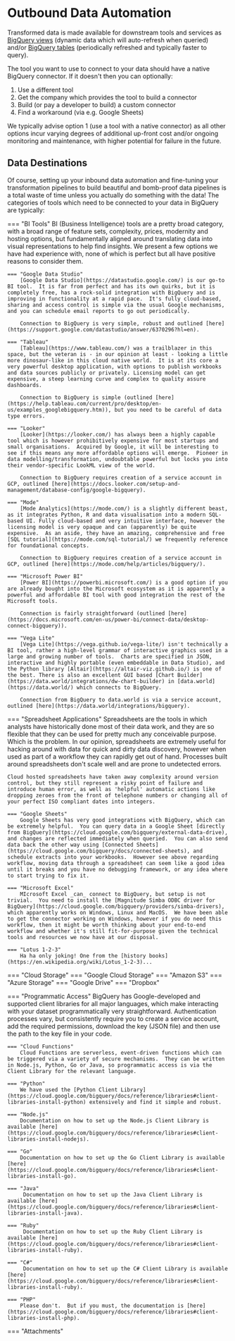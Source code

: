 # Outbound Data Automation
Transformed data is made available for downstream tools and services as [BigQuery views](https://cloud.google.com/bigquery/docs/views-intro) (dynamic data which will auto-refresh when queried) and/or [BigQuery tables](https://cloud.google.com/bigquery/docs/tables-intro) (periodically refreshed and typically faster to query).  

The tool you want to use to connect to your data should have a native BigQuery connector.  If it doesn't then you can optionally:

1. Use a different tool
1. Get the company which provides the tool to build a connector
1. Build (or pay a developer to build) a custom connector
1. Find a workaround (via e.g. Google Sheets)

We typically advise option 1 (use a tool with a native connector) as all other options incur varying degrees of additional up-front cost and/or ongoing monitoring and maintenance, with higher potential for failure in the future. 

## Data Destinations
Of course, setting up your inbound data automation and fine-tuning your transformation pipelines to build beautiful and bomb-proof data pipelines is a total waste of time unless you actually do something with the data!  The categories of tools which need to be connected to your data in BigQuery are typically:

=== "BI Tools"
    BI (Business Intelligence) tools are a pretty broad category, with a broad range of feature sets, complexity, prices, modernity and hosting options, but fundamentally aligned around translating data into visual representations to help find insights.  We present a few options we have had experience with, none of which is perfect but all have positive reasons to consider them.
    
    === "Google Data Studio"
        [Google Data Studio](https://datastudio.google.com/) is our go-to BI tool.  It is far from perfect and has its own quirks, but it is completely free, has a rock-solid integration with BigQuery and is improving in functionality at a rapid pace.  It's fully cloud-based, sharing and access control is simple via the usual Google mechanisms, and you can schedule email reports to go out periodically.
        
        Connection to BigQuery is very simple, robust and outlined [here](https://support.google.com/datastudio/answer/6370296?hl=en).
        
    === "Tableau"
        [Tableau](https://www.tableau.com/) was a trailblazer in this space, but the veteran is - in our opinion at least - looking a little more dinosaur-like in this cloud native world.  It is at its core a very powerful desktop application, with options to publish workbooks and data sources publicly or privately. Licensing model can get expensive, a steep learning curve and complex to quality assure dashboards.
        
        Connection to BigQuery is simple (outlined [here](https://help.tableau.com/current/pro/desktop/en-us/examples_googlebigquery.htm)), but you need to be careful of data type errors.
        
    === "Looker"
        [Looker](https://looker.com/) has always been a highly capable tool which is however prohibitively expensive for most startups and small organisations.  Acquired by Google, it will be interesting to see if this means any more affordable options will emerge.  Pioneer in data modelling/transformation, undoubtable powerful but locks you into their vendor-specific LookML view of the world.
        
        Connection to BigQuery requires creation of a service account in GCP, outlined [here](https://docs.looker.com/setup-and-management/database-config/google-bigquery).
        
    === "Mode"
        [Mode Analytics](https://mode.com/) is a slightly different beast, as it integrates Python, R and data visualisation into a modern SQL-based UI. Fully cloud-based and very intuitive interface, however the licensing model is very opaque and can (apparently) be quite expensive.  As an aside, they have an amazing, comprehensive and free [SQL tutorial](https://mode.com/sql-tutorial/) we frequently reference for foundational concepts.
        
        Connection to BigQuery requires creation of a service account in GCP, outlined [here](https://mode.com/help/articles/bigquery/).
                
    === "Microsoft Power BI"
        [Power BI](https://powerbi.microsoft.com/) is a good option if you are already bought into the Microsoft ecosystem as it is apparently a powerful and affordable BI tool with good integration the rest of the Microsoft tools.
        
        Connection is fairly straightforward (outlined [here](https://docs.microsoft.com/en-us/power-bi/connect-data/desktop-connect-bigquery)).
        
    === "Vega Lite"
        [Vega Lite](https://vega.github.io/vega-lite/) isn't technically a BI tool, rather a high-level grammar of interactive graphics used in a large and growing number of tools.  Charts are specified in JSON, interactive and highly portable (even embeddable in Data Studio), and the Python library [Altair](https://altair-viz.github.io/) is one of the best. There is also an excellent GUI based [Chart Builder](https://data.world/integrations/dw-chart-builder) in [data.world](https://data.world/) which connects to BigQuery.
        
        Connection from BigQuery to data.world is via a service account, outlined [here](https://data.world/integrations/bigquery).
        
=== "Spreadsheet Applications"
    Spreadsheets are the tools in which analysts have historically done most of their data work, and they are so flexible that they can be used for pretty much any conceivable purpose.  Which is the problem.  In our opinion, spreadsheets are extremely useful for hacking around with data for quick and dirty data discovery, however when used as part of a workflow they can rapidly get out of hand.  Processes built around spreadsheets don't scale well and are prone to undetected errors.  
    
    Cloud hosted spreadsheets have taken away complexity around version control, but they still represent a risky point of failure and introduce human error, as well as 'helpful' automatic actions like dropping zeroes from the front of telephone numbers or changing all of your perfect ISO compliant dates into integers.
    
    === "Google Sheets"
        Google Sheets has very good integrations with BigQuery, which can be extremely helpful.  You can query data in a Google Sheet [directly from BigQuery](https://cloud.google.com/bigquery/external-data-drive), and changes are reflected immediately when queried.  You can also send data back the other way using [Connected Sheets](https://cloud.google.com/bigquery/docs/connected-sheets), and schedule extracts into your workbooks.  However see above regarding workflow, moving data through a spreadsheet can seem like a good idea until it breaks and you have no debugging framework, or any idea where to start trying to fix it.
        
    === "Microsoft Excel"
        MIcrosoft Excel _can_ connect to BigQuery, but setup is not trivial.  You need to install the [Magnitude Simba ODBC driver for BigQuery](https://cloud.google.com/bigquery/providers/simba-drivers), which apparently works on Windows, Linux and MacOS.  We have been able to get the connector working on Windows, however if you do need this workflow, then it might be worth thinking about your end-to-end workflow and whether it's still fit-for-purpose given the technical tools and resources we now have at our disposal. 
    
    === "Lotus 1-2-3"
        Ha ha only joking! One from the [history books](https://en.wikipedia.org/wiki/Lotus_1-2-3)...

=== "Cloud Storage"
    === "Google Cloud Storage"
    === "Amazon S3"
    === "Azure Storage"
    === "Google Drive"
    === "Dropbox"

=== "Programmatic Access"
    BigQuery has Google-developed and supported client libraries for all major languages, which make interacting with your dataset programmatically very straightforward.  Authentication processes vary, but consistently require you to create a service account, add the required permissions, download the key (JSON file) and then use the path to the key file in your code. 

    === "Cloud Functions"
        Cloud Functions are serverless, event-driven functions which can be triggered via a variety of secure mechanisms.  They can be written in Node.js, Python, Go or Java, so programmatic access is via the Client Library for the relevant language.  
        
    === "Python"
        We have used the [Python Client Library](https://cloud.google.com/bigquery/docs/reference/libraries#client-libraries-install-python) extensively and find it simple and robust.
        
    === "Node.js"
        Documentation on how to set up the Node.js Client Library is available [here](https://cloud.google.com/bigquery/docs/reference/libraries#client-libraries-install-nodejs).
        
    === "Go"
        Documentation on how to set up the Go Client Library is available [here](https://cloud.google.com/bigquery/docs/reference/libraries#client-libraries-install-go).
        
    === "Java"
         Documentation on how to set up the Java Client Library is available [here](https://cloud.google.com/bigquery/docs/reference/libraries#client-libraries-install-java).   
    
    === "Ruby"
         Documentation on how to set up the Ruby Client Library is available [here](https://cloud.google.com/bigquery/docs/reference/libraries#client-libraries-install-ruby).
             
    === "C#"
         Documentation on how to set up the C# Client Library is available [here](https://cloud.google.com/bigquery/docs/reference/libraries#client-libraries-install-ruby).        
    
    === "PHP"
        Please don't.  But if you must, the documentation is [here](https://cloud.google.com/bigquery/docs/reference/libraries#client-libraries-install-php).        


=== "Attachments"